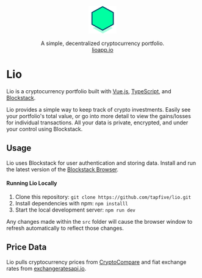 <p align='center'>
  <a href="https://lioapp.io"><img src="static/img/icons/favicon-96x96.png" width=72 height=72></a>
  <p align='center'>
    A simple, decentralized cryptocurrency portfolio.
    <br>
    <a href="https://lioapp.io">lioapp.io</a>
  </p>
</p>

# Lio 

Lio is a cryptocurrency portfolio built with <a href='https://vuejs.org/'>Vue.js</a>, <a href='https://www.typescriptlang.org/'>TypeScript</a>, and <a href='https://blockstack.org/'>Blockstack</a>.

Lio provides a simple way to keep track of crypto investments. Easily see your portfolio's total value, or go into more detail to view the gains/losses for individual transactions. All your data is private, encrypted, and under your control using Blockstack.

## Usage

Lio uses Blockstack for user authentication and storing data. Install and run the latest version of the <a href='https://blockstack.org/install/'>Blockstack Browser</a>.

#### Running Lio Locally

1. Clone this repository: `git clone https://github.com/tapfive/lio.git`
2. Install dependencies with npm: `npm installl`
3. Start the local development server: `npm run dev`

Any changes made within the `src` folder will cause the browser window to refresh automatically to reflect those changes.

## Price Data

Lio pulls cryptocurrency prices from <a href='https://www.cryptocompare.com/'>CryptoCompare</a> and fiat exchange rates from <a href='https://exchangeratesapi.io/'>exchangeratesapi.io</a>.
